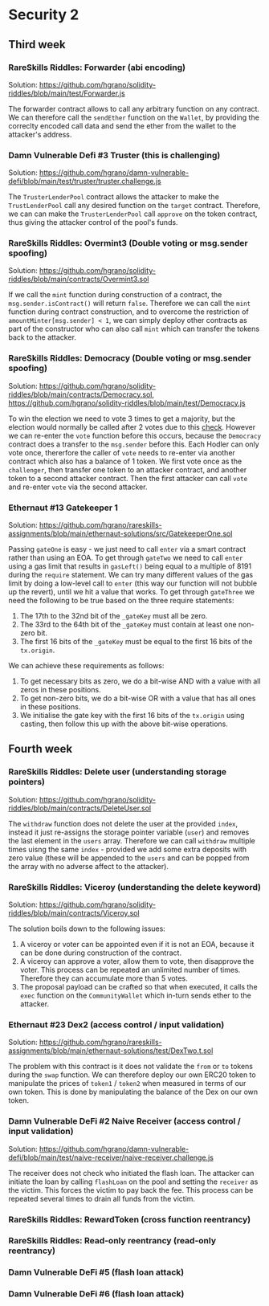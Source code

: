 # Security 2

## Third week

### RareSkills Riddles: Forwarder (abi encoding)

Solution: https://github.com/hgrano/solidity-riddles/blob/main/test/Forwarder.js

The forwarder contract allows to call any arbitrary function on any contract. We can therefore call the `sendEther` function on the `Wallet`, by providing the correclty encoded call data and send the ether from the wallet to the attacker's address.

### Damn Vulnerable Defi #3 Truster (this is challenging)

Solution: https://github.com/hgrano/damn-vulnerable-defi/blob/main/test/truster/truster.challenge.js

The `TrusterLenderPool` contract allows the attacker to make the `TrustLenderPool` call any desired function on the `target` contract. Therefore, we can can make the `TrusterLenderPool` call `approve` on the token contract, thus giving the attacker control of the pool's funds.

### RareSkills Riddles: Overmint3 (Double voting or msg.sender spoofing)

Solution: https://github.com/hgrano/solidity-riddles/blob/main/contracts/Overmint3.sol

If we call the `mint` function during construction of a contract, the `msg.sender.isContract()` will return `false`. Therefore we can call the `mint` function during contract construction, and to overcome the restriction of `amountMinter[msg.sender] < 1`, we can simply deploy other contracts as part of the constructor who can also call `mint` which can transfer the tokens back to the attacker.

### RareSkills Riddles: Democracy (Double voting or msg.sender spoofing)

Solution: https://github.com/hgrano/solidity-riddles/blob/main/contracts/Democracy.sol, https://github.com/hgrano/solidity-riddles/blob/main/test/Democracy.js

To win the election we need to vote 3 times to get a majority, but the election would normally be called after 2 votes due to this [check](https://github.com/hgrano/solidity-riddles/blob/77f898d58ade3463077ea4c956815e4257d5e1be/contracts/Democracy.sol#L104-L106). However we can re-enter the `vote` function before this occurs, because the `Democracy` contract does a transfer to the `msg.sender` before this. Each Hodler can only vote once, thererfore the caller of `vote` needs to re-enter via another contract which also has a balance of 1 token. We first vote once as the `challenger`, then transfer one token to an attacker contract, and another token to a second attacker contract. Then the first attacker can call `vote` and re-enter `vote` via the second attacker.

### Ethernaut #13 Gatekeeper 1

Solution: https://github.com/hgrano/rareskills-assignments/blob/main/ethernaut-solutions/src/GatekeeperOne.sol

Passing `gateOne` is easy - we just need to call `enter` via a smart contract rather than using an EOA. To get through `gateTwo` we need to call `enter` using a gas limit that results in `gasLeft()` being equal to a multiple of 8191 during the `require` statement. We can try many different values of the gas limit by doing a low-level call to `enter` (this way our function will not bubble up the revert), until we hit a value that works. To get through `gateThree` we need the following to be true based on the three require statements:

1. The 17th to the 32nd bit of the `_gateKey` must all be zero.
1. The 33rd to the 64th bit of the `_gateKey` must contain at least one non-zero bit.
1. The first 16 bits of the `_gateKey` must be equal to the first 16 bits of the `tx.origin`.

We can achieve these requirements as follows:

1. To get necessary bits as zero, we do a bit-wise AND with a value with all zeros in these positions.
1. To get non-zero bits, we do a bit-wise OR with a value that has all ones in these positions.
1. We initialise the gate key with the first 16 bits of the `tx.origin` using casting, then follow this up with the above bit-wise operations.

## Fourth week

### RareSkills Riddles: Delete user (understanding storage pointers)

Solution: https://github.com/hgrano/solidity-riddles/blob/main/contracts/DeleteUser.sol

The `withdraw` function does not delete the user at the provided `index`, instead it just re-assigns the storage pointer variable (`user`) and removes the last element in the `users` array. Therefore we can call `withdraw` multiple times uisng the same `index` - provided we add some extra deposits with zero value (these will be appended to the `users` and can be popped from the array with no adverse affect to the attacker).

### RareSkills Riddles: Viceroy (understanding the delete keyword)

Solution: https://github.com/hgrano/solidity-riddles/blob/main/contracts/Viceroy.sol

The solution boils down to the following issues:

1. A viceroy or voter can be appointed even if it is not an EOA, because it can be done during construction of the contract.
1. A viceroy can approve a voter, allow them to vote, then disapprove the voter. This process can be repeated an unlimited number of times. Therefore they can accumulate more than 5 votes.
1. The proposal payload can be crafted so that when executed, it calls the `exec` function on the `CommunityWallet` which in-turn sends ether to the attacker.

### Ethernaut #23 Dex2 (access control / input validation)

Solution: https://github.com/hgrano/rareskills-assignments/blob/main/ethernaut-solutions/test/DexTwo.t.sol

The problem with this contract is it does not validate the `from` or `to` tokens during the `swap` function. We can therefore deploy our own ERC20 token to manipulate the prices of `token1` / `token2` when measured in terms of our own token. This is done by manipulating the balance of the Dex on our own token.

### Damn Vulnerable DeFi #2 Naive Receiver (access control / input validation)

Solution: https://github.com/hgrano/damn-vulnerable-defi/blob/main/test/naive-receiver/naive-receiver.challenge.js

The receiver does not check who initiated the flash loan. The attacker can initiate the loan by calling `flashLoan` on the pool and setting the `receiver` as the victim. This forces the victim to pay back the fee. This process can be repeated several times to drain all funds from the victim.

### RareSkills Riddles: RewardToken (cross function reentrancy)
### RareSkills Riddles: Read-only reentrancy (read-only reentrancy)
### Damn Vulnerable DeFi #5 (flash loan attack)
### Damn Vulnerable DeFi #6 (flash loan attack)

